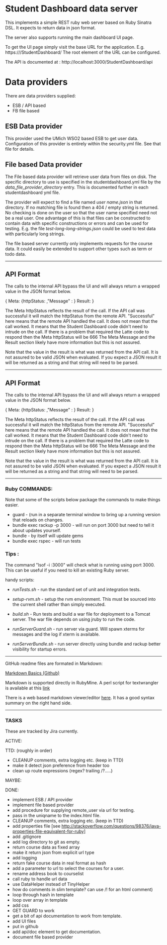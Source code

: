 # Student Dashboard data server
This implements a simple REST ruby web server based on Ruby Sinatra DSL.
It expects to return data in json format.

The server also supports running the main dashboard UI page.

To get the UI page simply visit the base URL for 
the application.  E.g. https://<host>/StudentDashboard/
The root element of the URL can be configured.

The API is documented at : http://localhost:3000/StudentDashboard/api

# Data providers
There are data providers supplied:

* ESB / API based
* FB file based

## ESB Data provider
This provider used the UMich WSO2 based ESB to get user data.  Configuration
of this provider is entirely within the security.yml file.  See that file
for details.

## File based Data provider
The File based data provider will retrieve user data from
files on disk.  The specific directory to use is specified in the
studentdashboard.yml file by the *data_file_provider_directory*  entry.
This is documented further in each studentdashboard yml file.

The provider will expect to find a file named *user name.json* in that
directory. If no matching file is found then a 404 / empty string is returned.
No checking is done on the user so that the user name specified need not be a real
user. One advantage of this is that files can be constructed to contain
data with specific constructions or errors and can be used for testing.  E.g. the file *test-long-long-strings.json*
could be used to test data with particularly long strings.

The file based server currently only implements requests for the course
data. It could easily be extended to support other types such as term or todo data.

----

## API Format

The calls to the internal API bypass the UI and will always return a wrapped value in the JSON format below.

{ Meta: {httpStatus: <somethingcool>,"Message" : <something cool with words>}
  Result: <result>
  }

The Meta httpStatus reflects the result of the call.  If the API call was successful it will match the httpStatus
from the remote API.  "Successful" here means that the remote API handled the call.  It does not mean that the call
worked.  It means that the Student Dashboard code didn't need to intrude on the call.
If there is a problem that required the Latte code to respond then the Meta httpStatus will be 666
The Meta Message and the Result section likely have more information but this is not assured.

Note that the value in the result is what was returned from the API call. It is not assured to be valid JSON
when evaluated. If you expect a JSON result it will be returned as a string and that string will need to be parsed.

----
## API Format

The calls to the internal API bypass the UI and will always return a wrapped value in the JSON format below.

{ Meta: {httpStatus: <somethingcool>,"Message" : <something cool with words>}
  Result: <result>
  }

The Meta httpStatus reflects the result of the call.  If the API call was successful it will match the httpStatus
from the remote API.  "Successful" here means that the remote API handled the call.  It does not mean that the call
worked.  It means that the Student Dashboard code didn't need to intrude on the call.
If there is a problem that required the Latte code to respond then the Meta httpStatus will be 666
The Meta Message and the Result section likely have more information but this is not assured.

Note that the value in the result is what was returned from the API call. It is not assured to be valid JSON
when evaluated. If you expect a JSON result it will be returned as a string and that string will need to be parsed.

-----

### Ruby COMMANDS:

Note that some of the scripts below package the commands to make things easier.

* guard - (run in a separate terminal window to bring up a running version
that reloads on changes.
* bundle exec rackup -p 3000 - will run on port 3000 but need to tell it
about updates yourself.
* bundle - by itself will update gems
* bundle exec rspec - will run tests

### Tips :

The command "lsof -i :3000" will check what is running using
port 3000.  This can be useful if you need to kill an existing Ruby server.

handy scripts:

* *runTests.sh* - run the standard set of unit and integration tests.

* *setup-rvm.sh* - setup the rvm environment.  This must be sourced into
the current shell rather than simply executed.

* *build.sh* - Run tests and build a war file for deployment to a Tomcat
server.  The war file depends on using jruby to run the code.

* *runServerGuard.sh* - run server via guard.  Will spawn xterms for
messages and the log if xterm is available.

* *runServerBundle.sh* - run server directly using bundle and rackup
better visibility for startup errors.

---------

GitHub readme files are formated in Markdown:

[Markdown Basics (Github)](https://help.github.com/articles/markdown-basics)

Markdown is supported directly in RubyMine.  A perl script for textwrangler is available at this [link](http://daringfireball.net/projects/downloads/Markdown_1.0.1.zip
)

There is a web based markdown viewer/editor [here](http://daringfireball.net/projects/markdown/dingus).
It has a good syntax summary on the right hand side.

----------------------

### TASKS

These are tracked by Jira currently.

ACTIVE:

TTD: (roughly in order)

- CLEANUP comments, extra logging etc. (keep in TTD)
- make it detect json preference from header too
- clean up route expressions (regex? trailing /?.....)

MAYBE:

DONE:


- implement ESB / API provider
- implement file based provider
- add procedure for supplying remote_user via url for testing.
- pass in the uniqname to the index.html file.
- CLEANUP comments, extra logging etc. (keep in TTD)
- add properties file [see http://stackoverflow.com/questions/98376/java-properties-file-equivalent-for-ruby]
- add .gitignore
- add log directory to git as empty.
- return course data as fixed array
- make it return json from explicit url type
- add logging
- return fake course data in real format as hash
- add a parameter to url to select the courses for a user.
- rename address book to courselist
- call ruby to handle url data
- use DataHelper instead of TinyHelper
- how do comments in slim template?  can use /! for an html comment)
- loop through hash in template
- loop over array in template
- add css
- GET GUARD to work
- get a bit of api documentation to work from template.
- add UI files
- put in github
- add api/doc element to get documentation.
- document file based provider
